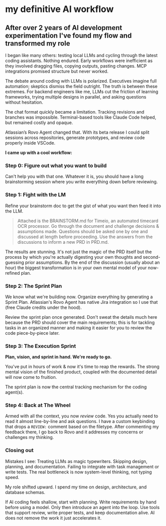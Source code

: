 # my definitive AI workflow

## After over 2 years of AI development experimentation I've found my flow and transformed my role

I began like many others: testing local LLMs and cycling through the latest coding assistants. Nothing endured. Early workflows were inefficient as they involved dragging files, copying outputs, pasting changes. MCP integrations promised structure but never worked.

The debate around coding with LLMs is polarized. Executives imagine full automation; skeptics dismiss the field outright. The truth is between these extremes. For backend engineers like me, LLMs cut the friction of learning frameworks, trying multiple designs in parallel, and asking questions without hesitation.

The chat format quickly became a limitation. Tracking revisions and branches was impossible. Terminal-based tools like Claude Code helped, but remained costly and opaque. 

Atlassian’s Rovo Agent changed that. With its beta release I could split sessions across repositories, generate prototypes, and review code properly inside VSCode. 

**I came up with a cool workflow:**

### Step 0: Figure out what you want to build
Can't help you with that one. Whatever it is, you should have a long brainstorming session where you write everything down before reviewing.

### Step 1: Fight with the LM
Refine your brainstorm doc to get the gist of what you want then feed it into the LLM.

> Attached is the BRAINSTORM.md for Timeio, an automated timecard OCR processor. Go through the document and challenge decisions & assumptions made. Questions should be asked one by one and discussed at length before proceeding. Use the answers from the discussions to inform a new PRD in PRD.md.

The results are stunning. It's not just the magic of the PRD itself but the process by which you're actually digesting your own thoughts and second-guessing prior assumptions. By the end of the discussion (usually about an hour) the biggest transformation is in your own  mental model of your now-refined plan.

### Step 2: The Sprint Plan
We know what we're building now. Organize everything by generating a Sprint Plan. Atlassian's Rovo Agent has native Jira integration so I use that (free Claude credits under the hood).

Review the sprint plan once generated. Don't sweat the details much here because the PRD should cover the main requirements; this is for tackling tasks in an organized manner and making it easier for you to review the code piece-by-piece later.


### Step 3: The Execution Sprint

**Plan, vision, and sprint in hand. We're ready to go.**

You've put in hours of work & now it's time to reap the rewards. The strong mental vision of the finished product, coupled with the documented detail will now come to fruition.

The sprint plan is now the central tracking mechanism for the coding agent(s).

### Step 4: Back at The Wheel

Armed with all the context, you now *review* code. Yes you actually need to read it almost line-by-line and ask questions. I have a custom keybinding that drops a `REVIEW:` comment based on the filetype. After commenting my feedback there, I go back to Rovo and it addresses my concerns or challenges my thinking.


### Closing out

Mistakes I see: Treating LLMs as magic typewriters. Skipping design, planning, and documentation. Failing to integrate with task management or write tests. The real bottleneck is now system-level thinking, not typing speed.

My role shifted upward. I spend my time on design, architecture, and database schemas. 

If AI coding feels shallow, start with planning. Write requirements by hand before using a model. Only then introduce an agent into the loop. Use tools that support review, write proper tests, and keep documentation alive. AI does not remove the work it just accelerates it.
